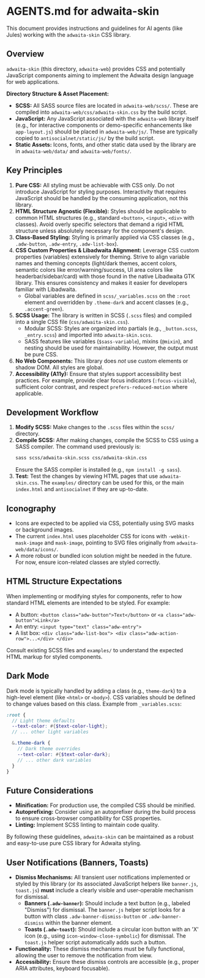 # AGENTS.md for adwaita-skin

This document provides instructions and guidelines for AI agents (like Jules) working with the `adwaita-skin` CSS library.

## Overview

`adwaita-skin` (this directory, `adwaita-web`) provides CSS and potentially JavaScript components aiming to implement the Adwaita design language for web applications.

**Directory Structure & Asset Placement:**
*   **SCSS:** All SASS source files are located in `adwaita-web/scss/`. These are compiled into `adwaita-web/css/adwaita-skin.css` by the build script.
*   **JavaScript:** Any JavaScript associated with the `adwaita-web` library itself (e.g., for interactive components or demo-specific enhancements like `app-layout.js`) should be placed in `adwaita-web/js/`. These are typically copied to `antisocialnet/static/js/` by the build script.
*   **Static Assets:** Icons, fonts, and other static data used by the library are in `adwaita-web/data/` and `adwaita-web/fonts/`.

## Key Principles

1.  **Pure CSS:** All styling must be achievable with CSS only. Do not introduce JavaScript for styling purposes. Interactivity that requires JavaScript should be handled by the consuming application, not this library.
2.  **HTML Structure Agnostic (Flexible):** Styles should be applicable to common HTML structures (e.g., standard `<button>`, `<input>`, `<div>` with classes). Avoid overly specific selectors that demand a rigid HTML structure unless absolutely necessary for the component's design.
3.  **Class-Based Styling:** Styling is primarily applied via CSS classes (e.g., `.adw-button`, `.adw-entry`, `.adw-list-box`).
4.  **CSS Custom Properties & Libadwaita Alignment:** Leverage CSS custom properties (variables) extensively for theming. Strive to align variable names and theming concepts (light/dark themes, accent colors, semantic colors like error/warning/success, UI area colors like headerbar/sidebar/card) with those found in the native Libadwaita GTK library. This ensures consistency and makes it easier for developers familiar with Libadwaita.
    *   Global variables are defined in `scss/_variables.scss` on the `:root` element and overridden by `.theme-dark` and accent classes (e.g., `.accent-green`).
5.  **SCSS Usage:** The library is written in SCSS (`.scss` files) and compiled into a single CSS file (`css/adwaita-skin.css`).
    *   Modular SCSS: Styles are organized into partials (e.g., `_button.scss`, `_entry.scss`) and imported into `adwaita-skin.scss`.
    *   SASS features like variables (`$sass-variable`), mixins (`@mixin`), and nesting should be used for maintainability. However, the output must be pure CSS.
6.  **No Web Components:** This library does *not* use custom elements or shadow DOM. All styles are global.
7.  **Accessibility (A11y):** Ensure that styles support accessibility best practices. For example, provide clear focus indicators (`:focus-visible`), sufficient color contrast, and respect `prefers-reduced-motion` where applicable.

## Development Workflow

1.  **Modify SCSS:** Make changes to the `.scss` files within the `scss/` directory.
2.  **Compile SCSS:** After making changes, compile the SCSS to CSS using a SASS compiler. The command used previously is:
    ```bash
    sass scss/adwaita-skin.scss css/adwaita-skin.css
    ```
    Ensure the SASS compiler is installed (e.g., `npm install -g sass`).
3.  **Test:** Test the changes by viewing HTML pages that use `adwaita-skin.css`. The `examples/` directory can be used for this, or the main `index.html` and `antisocialnet` if they are up-to-date.

## Iconography

*   Icons are expected to be applied via CSS, potentially using SVG masks or background images.
*   The current `index.html` uses placeholder CSS for icons with `-webkit-mask-image` and `mask-image`, pointing to SVG files originally from `adwaita-web/data/icons/`.
*   A more robust or bundled icon solution might be needed in the future. For now, ensure icon-related classes are styled correctly.

## HTML Structure Expectations

When implementing or modifying styles for components, refer to how standard HTML elements are intended to be styled. For example:
*   A button: `<button class="adw-button">Text</button>` or `<a class="adw-button">Link</a>`
*   An entry: `<input type="text" class="adw-entry">`
*   A list box: `<div class="adw-list-box"> <div class="adw-action-row">...</div> </div>`

Consult existing SCSS files and `examples/` to understand the expected HTML markup for styled components.

## Dark Mode

Dark mode is typically handled by adding a class (e.g., `theme-dark`) to a high-level element (like `<html>` or `<body>`). CSS variables should be defined to change values based on this class. Example from `_variables.scss`:
```scss
:root {
  // Light theme defaults
  --text-color: #{$text-color-light};
  // ... other light variables

  &.theme-dark {
    // Dark theme overrides
    --text-color: #{$text-color-dark};
    // ... other dark variables
  }
}
```

## Future Considerations

*   **Minification:** For production use, the compiled CSS should be minified.
*   **Autoprefixing:** Consider using an autoprefixer during the build process to ensure cross-browser compatibility for CSS properties.
*   **Linting:** Implement SCSS linting to maintain code quality.

By following these guidelines, `adwaita-skin` can be maintained as a robust and easy-to-use pure CSS library for Adwaita styling.

## User Notifications (Banners, Toasts)

*   **Dismiss Mechanisms:** All transient user notifications implemented or styled by this library (or its associated JavaScript helpers like `banner.js`, `toast.js`) **must** include a clearly visible and user-operable mechanism for dismissal.
    *   **Banners (`.adw-banner`):** Should include a text button (e.g., labeled "Dismiss") for dismissal. The `banner.js` helper script looks for a button with class `.adw-banner-dismiss-button` or `.adw-banner-dismiss` within the banner element.
    *   **Toasts (`.adw-toast`):** Should include a circular icon button with an 'X' icon (e.g., using `icon-window-close-symbolic`) for dismissal. The `toast.js` helper script automatically adds such a button.
*   **Functionality:** These dismiss mechanisms must be fully functional, allowing the user to remove the notification from view.
*   **Accessibility:** Ensure these dismiss controls are accessible (e.g., proper ARIA attributes, keyboard focusable).
